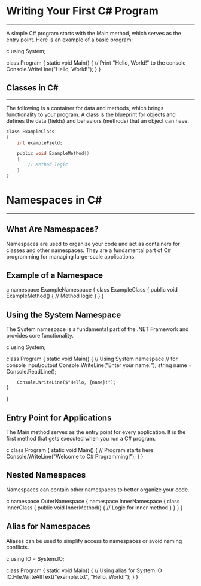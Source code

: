 # Writing Your First C# Program
---

A simple C# program starts with the <span class="code">Main</span> method, which serves as the entry point. Here is an example of a basic program:

c
using System;

class Program
{
    static void Main()
    {
        // Print "Hello, World!" to the console
        Console.WriteLine("Hello, World!");
    }
}

## Classes in C#
---

The following is a container for data and methods, which brings functionality to your program. A class is the blueprint for objects and defines the data (fields) and behaviors (methods) that an object can have.

```c
class ExampleClass
{
    int exampleField;

    public void ExampleMethod()
    {
        // Method logic
    }
}
```

# Namespaces in C#
---

## What Are Namespaces?
Namespaces are used to organize your code and act as containers for classes and other namespaces. They are a fundamental part of C# programming for managing large-scale applications.

## Example of a Namespace
c
namespace ExampleNamespace
{
    class ExampleClass
    {
        public void ExampleMethod()
        {
            // Method logic
        }
    }
}

## Using the System Namespace
The <span class="code">System</span> namespace is a fundamental part of the .NET Framework and provides core functionality.

c
using System;

class Program
{
    static void Main()
    {
        // Using System namespace
        // for console input/output
        Console.WriteLine("Enter your name:");
        string name = Console.ReadLine();

        Console.WriteLine($"Hello, {name}!");
    }
}

## Entry Point for Applications
The <span class="code">Main</span> method serves as the entry point for every application. It is the first method that gets executed when you run a C# program.

c
class Program
{
    static void Main()
    {
        // Program starts here
        Console.WriteLine("Welcome to C# Programming!");
    }
}

## Nested Namespaces
Namespaces can contain other namespaces to better organize your code.

c
namespace OuterNamespace
{
    namespace InnerNamespace
    {
        class InnerClass
        {
            public void InnerMethod()
            {
                // Logic for inner method
            }
        }
    }
}

## Alias for Namespaces
Aliases can be used to simplify access to namespaces or avoid naming conflicts.

c
using IO = System.IO;

class Program
{
    static void Main()
    {
        // Using alias for System.IO
        IO.File.WriteAllText("example.txt", "Hello, World!");
    }
}
